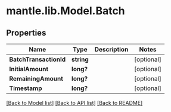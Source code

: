 # mantle.lib.Model.Batch
## Properties

Name | Type | Description | Notes
------------ | ------------- | ------------- | -------------
**BatchTransactionId** | **string** |  | [optional] 
**InitialAmount** | **long?** |  | [optional] 
**RemainingAmount** | **long?** |  | [optional] 
**Timestamp** | **long?** |  | [optional] 

[[Back to Model list]](../README.md#documentation-for-models) [[Back to API list]](../README.md#documentation-for-api-endpoints) [[Back to README]](../README.md)

